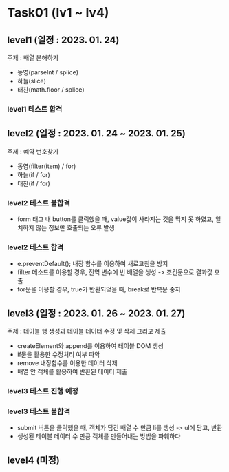 # Task01 (lv1 ~ lv4)

## level1 (일정 : 2023. 01. 24)
주제 : 배열 분해하기
- 동영(parseInt / splice) <br>
- 하늘(slice) <br>
- 태찬(math.floor / splice) <br>

### level1 테스트 합격

## level2 (일정 : 2023. 01. 24 ~ 2023. 01. 25) 
주제 : 예약 번호찾기
- 동영(filter(item) / for) <br>
- 하늘(if / for) <br>
- 태찬(if / for) <br>

### level2 테스트 불합격
- form 태그 내 button를 클릭했을 때, value값이 사라지는 것을 막지 못 하였고, 일치하지 않는 정보만 호출되는 오류 발생

### level2 테스트 합격
- e.preventDefault(); 내장 함수를 이용하여 새로고침을 방지
- filter 메소드를 이용할 경우, 전역 변수에 빈 배열을 생성 -> 조건문으로 결과값 호출
- for문을 이용할 경우, true가 반환되었을 때, break로 반복문 중지

## level3 (일정 : 2023. 01. 26 ~ 2023. 01. 27)
주제 : 테이블 행 생성과 테이블 데이터 수정 및 삭제 그리고 제출
- createElement와 append를 이용하여 테이블 DOM 생성
- if문을 활용한 수정처리 여부 파악
- remove 내장함수를 이용한 데이터 삭제
- 배열 안 객체를 활용하여 반환된 데이터 제출

### level3 테스트 진행 예정
### level3 테스트 불합격
- submit 버튼을 클릭했을 때, 객체가 담긴 배열 수 만큼 li를 생성 -> ul에 담고, 반환
- 생성된 테이블 데이터 수 만큼 객체를 만들어내는 방법을 파훼하다  

## level4 (미정)
